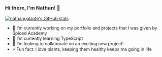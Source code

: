 ### Hi there, I'm Nathan! 👋

[![nathangalante's GitHub stats](https://github-readme-stats.vercel.app/api?username=nathangalante)](https://github.com/nathangalante/github-readme-stats)

- 🔭 I’m currently working on my portfolio and projects that I was given by Spiced Academy 
- 🌱 I’m currently learning TypeScript
- 👯 I’m looking to collaborate on an exciting new project!
- ⚡ Fun fact: I love plants, keeping them healthy keeps me going in life
